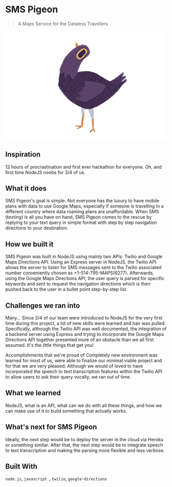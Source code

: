 # SMS Pigeon
> A Maps Service for the Dataless Travellers

![SMS Pigeon](sms-pigeon.gif)
## Inspiration
12 hours of procrastination and first ever hackathon for everyone. Oh, and first time NodeJS noobs for 3/4 of us.

## What it does
SMS Pigeon's goal is simple. Not everyone has the luxury to have mobile plans with data to use Google Maps, especially if someone is travelling in a different country where data roaming plans are unaffordable. When SMS (texting) is all you have on hand, SMS Pigeon comes to the rescue by replying to your text query in simple format with step by step navigation directions to your destination.

## How we built it
SMS Pigeon was built in NodeJS using mainly two APIs: Twilio and Google Maps Directions API. Using an Express server in NodeJS, the Twilio API allows the server to listen for SMS messages sent to the Twilio associated number conveniently chosen as +1-514-795-MAPS(6277). Afterwards, using the Google Maps Directions API, the user query is parsed for specific keywords and sent to request the navigation directions which is then pushed back to the user in a bullet point step-by-step list.

## Challenges we ran into
Many... Since 3/4 of our team were introduced to NodeJS for the very first time during this project, a lot of new skills were learned and hair was pulled. Specifically, although the Twilio API was well documented, the integration of a backend server using Express and trying to incorporate the Google Maps Directions API together presented more of an obstacle than we all first assumed. It's the little things that get you!

Accomplishments that we're proud of
Completely new environment was learned for most of us, were able to finalize our minimal viable project and for that we are very pleased. Although we would of loved to have incorporated the speech to text transcription features within the Twilio API to allow users to ask their query vocally, we ran out of time.

## What we learned
NodeJS, what is an API, what can we do with all these things, and how we can make use of it to build something that actually works.

## What's next for SMS Pigeon
Ideally, the next step would be to deploy the server in the cloud via Heroku or something similar. After that, the next step would be to integrate speech to text transcription and making the parsing more flexible and less verbose.

## Built With
`node.js`, `javascript `, `twilio`, `google-directions`